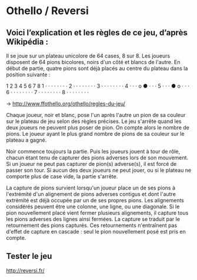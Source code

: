# Othello / Reversi

## Voici l’explication et les règles de ce jeu, d’après Wikipédia :
Il se joue sur un plateau unicolore de 64 cases, 8 sur 8. Les joueurs disposent de 64 pions bicolores, noirs d'un côté et blancs de l'autre. En début de partie, quatre pions sont déjà placés au centre du plateau dans la position suivante :

  1 2 3 4 5 6 7 8
1 · · · · · · · ·
2 · · · · · · · ·
3 · · · · · · · ·
4 · · · o ● · · ·
5 · · · ● o · · ·
6 · · · · · · · ·
7 · · · · · · · ·
8 · · · · · · · ·

-> http://www.ffothello.org/othello/regles-du-jeu/

Chaque joueur, noir et blanc, pose l'un après l'autre un pion de sa couleur sur le plateau de jeu selon des règles précises. Le jeu s'arrête quand les deux joueurs ne peuvent plus poser de pion. On compte alors le nombre de pions. Le joueur ayant le plus grand nombre de pions de sa couleur sur le plateau a gagné.

Noir commence toujours la partie. Puis  les joueurs jouent à  tour de rôle, chacun étant tenu de capturer des pions adverses lors de son mouvement. Si  un joueur ne peut pas capturer  de pion(s) adverse(s), il est forcé de passer son tour. Si aucun des deux joueurs ne peut jouer, ou si le plateau ne comporte plus de case vide, la partie s'arrête.

La capture de pions survient lorsqu'un joueur place un de ses pions à l'extrémité d'un alignement de pions adverses contigus et dont l'autre extrémité est déjà occupée par un de ses propres pions. Les alignements considérés peuvent être une colonne, une ligne, ou une diagonale. Si le pion nouvellement placé vient fermer plusieurs alignements, il capture tous les pions adverses des lignes ainsi fermées. La capture se traduit par le retournement des pions capturés. Ces retournements n'entraînent pas d'effet de capture en cascade : seul le pion nouvellement posé est pris en compte.

## Tester le jeu
http://reversi.fr/
